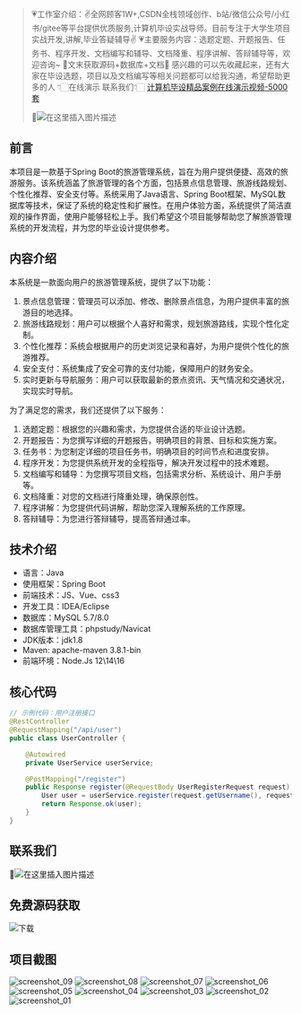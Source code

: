 > 💗工作室介绍：✌全网顾客1W+,CSDN全栈领域创作、b站/微信公众号/小红书/gitee等平台提供优质服务,计算机毕设实战导师。目前专注于大学生项目实战开发,讲解,毕业答疑辅导✌
> 💗主要服务内容：选题定题、开题报告、任务书、程序开发、文档编写和辅导、文档降重、程序讲解、答辩辅导等，欢迎咨询~
> 🌟文末获取源码+数据库+文档🌟 感兴趣的可以先收藏起来，还有大家在毕设选题，项目以及文档编写等相关问题都可以给我沟通，希望帮助更多的人
> 👇🏻在线演示 联系我们👇🏻
> [计算机毕设精品案例在线演示视频-5000套](https://www.yuque.com/yuqueyonghux32e1j/kxdc9g/ad8oz3bamkxmay0e#Cxun)
> 
> 🌟![在这里插入图片描述](https://i-blog.csdnimg.cn/direct/429f9b4d85284ef39b31d818da6e39b1.png#pic_center)

## 前言
本项目是一款基于Spring Boot的旅游管理系统，旨在为用户提供便捷、高效的旅游服务。该系统涵盖了旅游管理的各个方面，包括景点信息管理、旅游线路规划、个性化推荐、安全支付等。系统采用了Java语言、Spring Boot框架、MySQL数据库等技术，保证了系统的稳定性和扩展性。在用户体验方面，系统提供了简洁直观的操作界面，使用户能够轻松上手。我们希望这个项目能够帮助您了解旅游管理系统的开发流程，并为您的毕业设计提供参考。

## 内容介绍
本系统是一款面向用户的旅游管理系统，提供了以下功能：
1. 景点信息管理：管理员可以添加、修改、删除景点信息，为用户提供丰富的旅游目的地选择。
2. 旅游线路规划：用户可以根据个人喜好和需求，规划旅游路线，实现个性化定制。
3. 个性化推荐：系统会根据用户的历史浏览记录和喜好，为用户提供个性化的旅游推荐。
4. 安全支付：系统集成了安全可靠的支付功能，保障用户的财务安全。
5. 实时更新与导航服务：用户可以获取最新的景点资讯、天气情况和交通状况，实现实时导航。

为了满足您的需求，我们还提供了以下服务：
1. 选题定题：根据您的兴趣和需求，为您提供合适的毕业设计选题。
2. 开题报告：为您撰写详细的开题报告，明确项目的背景、目标和实施方案。
3. 任务书：为您制定详细的项目任务书，明确项目的时间节点和进度安排。
4. 程序开发：为您提供系统开发的全程指导，解决开发过程中的技术难题。
5. 文档编写和辅导：为您撰写项目文档，包括需求分析、系统设计、用户手册等。
6. 文档降重：对您的文档进行降重处理，确保原创性。
7. 程序讲解：为您提供代码讲解，帮助您深入理解系统的工作原理。
8. 答辩辅导：为您进行答辩辅导，提高答辩通过率。

## 技术介绍
- 语言：Java
- 使用框架：Spring Boot
- 前端技术：JS、Vue、css3
- 开发工具：IDEA/Eclipse
- 数据库：MySQL 5.7/8.0
- 数据库管理工具：phpstudy/Navicat
- JDK版本：jdk1.8
- Maven: apache-maven 3.8.1-bin
- 前端环境：Node.Js 12\14\16

## 核心代码
```java
// 示例代码：用户注册接口
@RestController
@RequestMapping("/api/user")
public class UserController {

    @Autowired
    private UserService userService;

    @PostMapping("/register")
    public Response register(@RequestBody UserRegisterRequest request) {
        User user = userService.register(request.getUsername(), request.getPassword());
        return Response.ok(user);
    }
}
```

## 联系我们
🌟![在这里插入图片描述](https://github.com/user-attachments/assets/8f1ce2ba-72f1-441f-8d65-395ddab4650d)

## 免费源码获取

![下载](https://github.com/user-attachments/assets/2d103c9e-5ccc-44a1-a6d7-23a47c088dca)

## 项目截图
![screenshot_09](https://github.com/user-attachments/assets/f60fd845-82aa-4623-9d5a-8cd7fe4d4b46)
![screenshot_08](https://github.com/user-attachments/assets/c89d3abc-6f01-4593-9703-16bdae66ce19)
![screenshot_07](https://github.com/user-attachments/assets/e8023226-58a1-4ee5-b9b0-1f7f4e6ffe6d)
![screenshot_06](https://github.com/user-attachments/assets/06726a8c-8832-4130-88be-365a71b4899f)
![screenshot_05](https://github.com/user-attachments/assets/2905f67e-e532-49c8-ae48-40c9856a44f3)
![screenshot_04](https://github.com/user-attachments/assets/6c2ba659-b82a-41ce-9fea-ab5c550152cf)
![screenshot_03](https://github.com/user-attachments/assets/0238af23-ffdd-4448-be18-bcf837996abb)
![screenshot_02](https://github.com/user-attachments/assets/b0a65eae-ba27-4583-baeb-9bd374d8f80c)
![screenshot_01](https://github.com/user-attachments/assets/035cf252-6aff-44be-bb67-79685e2d704f)
